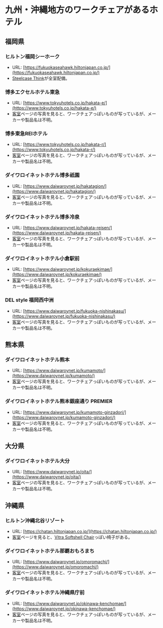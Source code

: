 # 九州・沖縄地方のワークチェアがあるホテル

## 福岡県

### ヒルトン福岡シーホーク
- URL: [https://fukuokaseahawk.hiltonjapan.co.jp/](https://fukuokaseahawk.hiltonjapan.co.jp/)
- [Steelcase Think](https://www.steelcase.com/asia-ja/products/office-chairs/think/)が全室配備。

### 博多エクセルホテル東急
- URL: [https://www.tokyuhotels.co.jp/hakata-e/](https://www.tokyuhotels.co.jp/hakata-e/)
- [客室](https://www.tokyuhotels.co.jp/hakata-e/room/)ページの写真を見ると、ワークチェアっぽいものが写っているが、メーカーや製品名は不明。

### 博多東急REIホテル
- URL: [https://www.tokyuhotels.co.jp/hakata-r/](https://www.tokyuhotels.co.jp/hakata-r/)
- [客室](https://www.tokyuhotels.co.jp/hakata-r/room/)ページの写真を見ると、ワークチェアっぽいものが写っているが、メーカーや製品名は不明。

### ダイワロイネットホテル博多祇園
- URL: [https://www.daiwaroynet.jp/hakatagion/](https://www.daiwaroynet.jp/hakatagion/)
- [客室](https://www.daiwaroynet.jp/hakatagion/room/)ページの写真を見ると、ワークチェアっぽいものが写っているが、メーカーや製品名は不明。

### ダイワロイネットホテル博多冷泉
- URL: [https://www.daiwaroynet.jp/hakata-reisen/](https://www.daiwaroynet.jp/hakata-reisen/)
- [客室](https://www.daiwaroynet.jp/hakata-reisen/room/)ページの写真を見ると、ワークチェアっぽいものが写っているが、メーカーや製品名は不明。

### ダイワロイネットホテル小倉駅前
- URL: [https://www.daiwaroynet.jp/kokuraekimae/](https://www.daiwaroynet.jp/kokuraekimae/)
- [客室](https://www.daiwaroynet.jp/kokuraekimae/room/)ページの写真を見ると、ワークチェアっぽいものが写っているが、メーカーや製品名は不明。

### DEL style 福岡西中洲
- URL: [https://www.daiwaroynet.jp/fukuoka-nishinakasu/](https://www.daiwaroynet.jp/fukuoka-nishinakasu/)
- [客室](https://www.daiwaroynet.jp/fukuoka-nishinakasu/room/)ページの写真を見ると、ワークチェアっぽいものが写っているが、メーカーや製品名は不明。

## 熊本県

### ダイワロイネットホテル熊本
- URL: [https://www.daiwaroynet.jp/kumamoto/](https://www.daiwaroynet.jp/kumamoto/)
- [客室](https://www.daiwaroynet.jp/kumamoto/room/)ページの写真を見ると、ワークチェアっぽいものが写っているが、メーカーや製品名は不明。

### ダイワロイネットホテル熊本銀座通り PREMIER
- URL: [https://www.daiwaroynet.jp/kumamoto-ginzadori/](https://www.daiwaroynet.jp/kumamoto-ginzadori/)
- [客室](https://www.daiwaroynet.jp/kumamoto-ginzadori/room/)ページの写真を見ると、ワークチェアっぽいものが写っているが、メーカーや製品名は不明。

## 大分県

### ダイワロイネットホテル大分
- URL: [https://www.daiwaroynet.jp/oita/](https://www.daiwaroynet.jp/oita/)
- [客室](https://www.daiwaroynet.jp/oita/room/)ページの写真を見ると、ワークチェアっぽいものが写っているが、メーカーや製品名は不明。

## 沖縄県

### ヒルトン沖縄北谷リゾート
- URL: [https://chatan.hiltonjapan.co.jp/](https://chatan.hiltonjapan.co.jp/)
- [客室](https://chatan.hiltonjapan.co.jp/rooms/)ページを見ると、[Vitra Softshell Chair](https://www.vitra.com/ja-jp/product/details/softshell-chair-five-star-base)っぽい椅子がある。

### ダイワロイネットホテル那覇おもろまち
- URL: [https://www.daiwaroynet.jp/omoromachi/](https://www.daiwaroynet.jp/omoromachi/)
- [客室](https://www.daiwaroynet.jp/omoromachi/room/)ページの写真を見ると、ワークチェアっぽいものが写っているが、メーカーや製品名は不明。

### ダイワロイネットホテル沖縄県庁前
- URL: [https://www.daiwaroynet.jp/okinawa-kenchomae/](https://www.daiwaroynet.jp/okinawa-kenchomae/)
- [客室](https://www.daiwaroynet.jp/okinawa-kenchomae/room/)ページの写真を見ると、ワークチェアっぽいものが写っているが、メーカーや製品名は不明。
